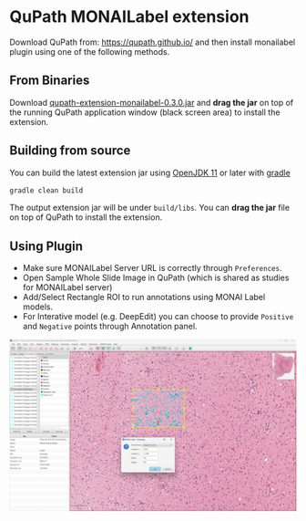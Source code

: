<!--
Copyright (c) MONAI Consortium
Licensed under the Apache License, Version 2.0 (the "License");
you may not use this file except in compliance with the License.
You may obtain a copy of the License at
    http://www.apache.org/licenses/LICENSE-2.0
Unless required by applicable law or agreed to in writing, software
distributed under the License is distributed on an "AS IS" BASIS,
WITHOUT WARRANTIES OR CONDITIONS OF ANY KIND, either express or implied.
See the License for the specific language governing permissions and
limitations under the License.
-->

# QuPath MONAILabel extension

Download QuPath from: https://qupath.github.io/ and then install monailabel plugin using one of the following methods.

## From Binaries

Download [qupath-extension-monailabel-0.3.0.jar](https://github.com/Project-MONAI/MONAILabel/releases/download/data/qupath-extension-monailabel-0.3.0.jar)
and **drag the jar** on top of the running QuPath application window (black screen area) to install the extension.

## Building from source

You can build the latest extension jar using [OpenJDK 11](https://openjdk.java.net/) or later
with [gradle](https://gradle.org/install/)

```bash
gradle clean build
```

The output extension jar will be under `build/libs`. You can **drag the jar** file on top of QuPath to install the
extension.


## Using Plugin

- Make sure MONAILabel Server URL is correctly through `Preferences`.
- Open Sample Whole Slide Image in QuPath (which is shared as studies for MONAILabel server)
- Add/Select Rectangle ROI to run annotations using MONAI Label models.
- For Interative model (e.g. DeepEdit) you can choose to provide `Positive` and `Negative` points through Annotation panel.

![image](../../docs/images/qupath.jpg)
